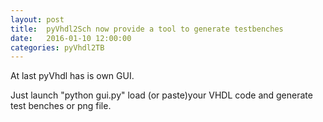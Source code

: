 ```yaml
---
layout: post
title:  pyVhdl2Sch now provide a tool to generate testbenches
date:   2016-01-10 12:00:00
categories: pyVhdl2TB
---
```


At last pyVhdl has is own GUI.

Just launch "python gui.py" load (or paste)your VHDL code and generate test benches or png file.
